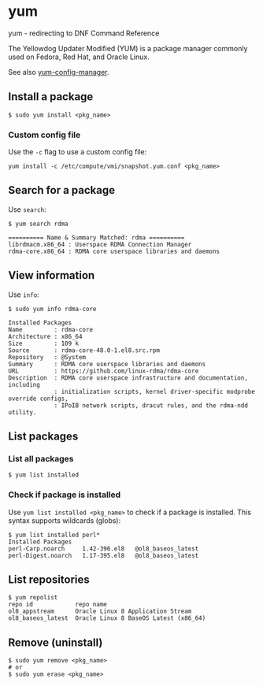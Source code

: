 # yum

yum - redirecting to DNF Command Reference

The Yellowdog Updater Modified (YUM) is a package manager commonly used on Fedora, Red Hat, and Oracle Linux.

See also [yum-config-manager](yum-config-manager.md).

## Install a package
```
$ sudo yum install <pkg_name>
```

### Custom config file
Use the `-c` flag to use a custom config file:

```
yum install -c /etc/compute/vmi/snapshot.yum.conf <pkg_name>
```

## Search for a package
Use `search`:
```
$ yum search rdma

========== Name & Summary Matched: rdma ==========
librdmacm.x86_64 : Userspace RDMA Connection Manager
rdma-core.x86_64 : RDMA core userspace libraries and daemons
```

## View information
Use `info`:
```
$ sudo yum info rdma-core

Installed Packages
Name         : rdma-core
Architecture : x86_64
Size         : 109 k
Source       : rdma-core-48.0-1.el8.src.rpm
Repository   : @System
Summary      : RDMA core userspace libraries and daemons
URL          : https://github.com/linux-rdma/rdma-core
Description  : RDMA core userspace infrastructure and documentation, including
             : initialization scripts, kernel driver-specific modprobe override configs,
             : IPoIB network scripts, dracut rules, and the rdma-ndd utility.
```

## List packages

### List all packages
```
$ yum list installed
```

### Check if package is installed
Use `yum list installed <pkg_name>` to check if a package is installed. This syntax supports wildcards (globs):

```
$ yum list installed perl*
Installed Packages
perl-Carp.noarch     1.42-396.el8   @ol8_baseos_latest
perl-Digest.noarch   1.17-395.el8   @ol8_baseos_latest
```

## List repositories
```
$ yum repolist
repo id            repo name
ol8_appstream      Oracle Linux 8 Application Stream
ol8_baseos_latest  Oracle Linux 8 BaseOS Latest (x86_64)
```

## Remove (uninstall)
```
$ sudo yum remove <pkg_name>
# or
$ sudo yum erase <pkg_name>
```
